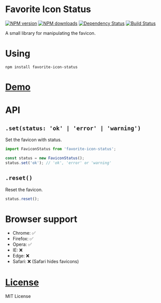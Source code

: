 Favorite Icon Status
====================

[![NPM version](https://img.shields.io/npm/v/favorite-icon-status.svg?style=flat)](https://www.npmjs.com/package/favorite-icon-status)
[![NPM downloads](https://img.shields.io/npm/dm/favorite-icon-status.svg?style=flat)](https://www.npmjs.com/package/favorite-icon-status)
[![Dependency Status](https://img.shields.io/david/hcodes/favorite-icon-status.svg?style=flat)](https://david-dm.org/hcodes/favorite-icon-status)
[![Build Status](https://badgen.net/bundlephobia/minzip/favorite-icon-status)](https://bundlephobia.com/result?p=favorite-icon-status)

A small library for manipulating the favicon.

# Using
`npm install favorite-icon-status`

# [Demo](https://hcodes.github.io/favorite-icon/examples/status.html)

# API

## `.set(status: 'ok' | 'error' | 'warning')`
Set the favicon with status.

```js
import FaviconStatus from 'favorite-icon-status';

const status = new FaviconStatus();
status.set('ok'); // 'ok', 'error' or 'warning'

```

## `.reset()`
Reset the favicon.

```js
status.reset();
```

# Browser support
- Chrome: ✅
- Firefox: ✅
- Opera: ✅
- IE: ❌
- Edge: ❌
- Safari: ❌ (Safari hides favicons)

# [License](./LICENSE)
MIT License
